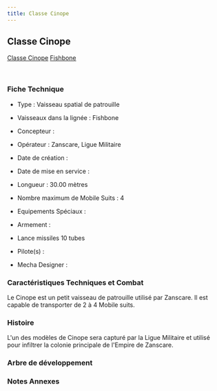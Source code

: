 ```yaml
---
title: Classe Cinope
---
```


Classe Cinope
-------------





[Classe Cinope](javascript:change_image_m('images/stories/saga/vgundam/mechas/classe-cinope.png');)
[Fishbone](javascript:change_image_m('images/stories/saga/vgundam/mechas/fishbone.png');)

 

### Fiche Technique


- Type : Vaisseau spatial de patrouille
  
- Vaisseaux dans la lignée : Fishbone
  
- Concepteur : 
  
- Opérateur : Zanscare, Ligue Militaire
  
- Date de création : 
  
- Date de mise en service : 
  
- Longueur : 30.00 mètres
  
- Nombre maximum de Mobile Suits : 4
  
- Equipements Spéciaux :




- Armement :


* Lance missiles 10 tubes


- Pilote(s) : 





- Mecha Designer : 


### Caractéristiques Techniques et Combat


Le Cinope est un petit vaisseau de patrouille utilisé par Zanscare. Il est capable de transporter de 2 à 4 Mobile suits. 


### Histoire


L'un des modèles de Cinope sera capturé par la Ligue Militaire et utilisé pour infiltrer la colonie principale de l'Empire de Zanscare.


### Arbre de développement


### Notes Annexes


